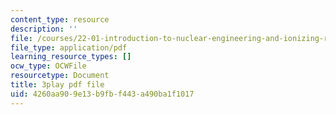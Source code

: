 ```yaml
---
content_type: resource
description: ''
file: /courses/22-01-introduction-to-nuclear-engineering-and-ionizing-radiation-fall-2016/4260aa909e13b9fbf443a490ba1f1017_kjX4HCtlJBY.pdf
file_type: application/pdf
learning_resource_types: []
ocw_type: OCWFile
resourcetype: Document
title: 3play pdf file
uid: 4260aa90-9e13-b9fb-f443-a490ba1f1017
---
```

